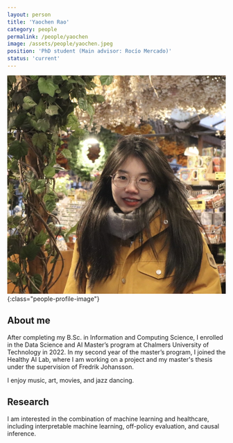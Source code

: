 ```yaml
---
layout: person
title: 'Yaochen Rao'
category: people
permalink: /people/yaochen
image: /assets/people/yaochen.jpeg
position: 'PhD student (Main advisor: Rocío Mercado)'
status: 'current'
---
```


![Yaochen](/assets/people/yaochen.jpeg){:class="people-profile-image"}

## About me
After completing my B.Sc. in Information and Computing Science, I enrolled in the Data Science and AI Master’s program at Chalmers University of Technology in 2022. In my second year of the master’s program, I joined the Healthy AI Lab, where I am working on a project and my master's thesis under the supervision of Fredrik Johansson.

I enjoy music, art, movies, and jazz dancing.

## Research
I am interested in the combination of machine learning and healthcare, including interpretable machine learning, off-policy evaluation, and causal inference.
